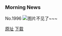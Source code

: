 ### Morning News
No.1996
![图片不见了~~~](https://imgs.xkcd.com/comics/morning_news.png)

[原址](https://xkcd.com//1996) [下载](https://imgs.xkcd.com/comics/morning_news.png)


